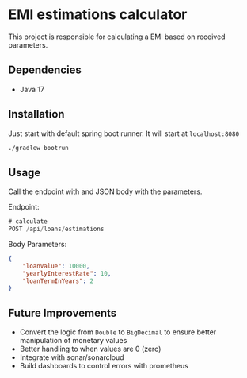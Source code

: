 # EMI estimations calculator

This project is responsible for calculating a EMI based on received parameters.

## Dependencies

- Java 17

## Installation

Just start with default spring boot runner.
It will start at `localhost:8080`

```bash
./gradlew bootrun
```

## Usage

Call the endpoint with and JSON body with the parameters.

Endpoint:

```java
# calculate
POST /api/loans/estimations
```

Body Parameters:
```json
{
    "loanValue": 10000,
    "yearlyInterestRate": 10,
    "loanTermInYears": 2
}
```

## Future Improvements

- Convert the logic from `Double` to `BigDecimal` to ensure better manipulation of monetary values
- Better handling to when values are 0 (zero)
- Integrate with sonar/sonarcloud
- Build dashboards to control errors with prometheus
